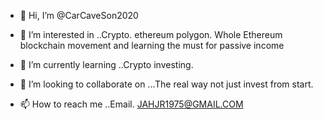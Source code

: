 - 👋 Hi, I’m @CarCaveSon2020
- 👀 I’m interested in ..Crypto. ethereum polygon. Whole Ethereum blockchain movement and learning the must for passive income

- 🌱 I’m currently learning ..Crypto investing.
- 💞️ I’m looking to collaborate on ...The real way not just invest from start.
- 📫 How to reach me ..Email. JAHJR1975@GMAIL.COM


<!---
CarCaveSon2020/CarCaveSon2020 is a ✨ special ✨ repository because its `README.md` (this file) appears on your GitHub profile.
You can click the Preview link to take a look at your changes.
--->
